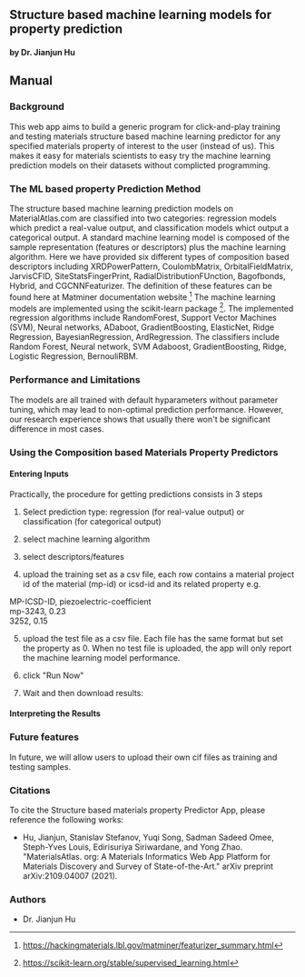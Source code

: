 ## Structure based machine learning models for property prediction

#### by Dr. Jianjun Hu

## Manual

### Background 

This web app aims to build a generic program for click-and-play training and testing materials structure based machine learning predictor for any specified materials property of interest to the user (instead of us). This makes it easy for materials scientists to easy try the machine learning prediction models on their datasets without complicted programming. 




### The ML based property Prediction Method

The structure based machine learning prediction models on MaterialAtlas.com are classified into two categories: regression models which predict a real-value output, and classification models whict output a categorical output. A standard machine learning model is composed of the sample representation (features or descriptors) plus the machine learning algorithm. Here we have provided six different types of composition based descriptors including XRDPowerPattern, CoulombMatrix, OrbitalFieldMatrix, JarvisCFID, SiteStatsFingerPrint, RadialDistributionFUnction, Bagofbonds, Hybrid, and CGCNNFeaturizer. The definition of these features can be found here at Matminer documentation website [^1] The machine learning models are implemented using the scikit-learn package [^2]. The implemented regression algorithms include RandomForest, Support Vector Machines (SVM), Neural networks, ADaboot, GradientBoosting, ElasticNet, Ridge Regression, BayesianRegression, ArdRegression. The classifiers include Random Forest, Neural network, SVM Adaboost, GradientBoosting, Ridge, Logistic Regression, BernouliRBM. 



### Performance and Limitations

The models are all trained with default hyparameters without parameter tuning, which may lead to non-optimal prediction performance. However, our research experience shows that usually there won't be significant difference in most cases.

### Using the Composition based Materials Property Predictors

#### Entering Inputs

Practically, the procedure for getting predictions consists in 3 steps

1. Select prediction type: regression (for real-value output) or classification (for categorical output)

2. select machine learning algorithm

3. select descriptors/features

4. upload the training set as a csv file, each row contains a material project id of the material (mp-id) or icsd-id  and its related property
e.g.

MP-ICSD-ID, piezoelectric-coefficient <br>
mp-3243, 0.23<br>
3252, 0.15<br>

5. upload the test file as a csv file. Each file has the same format but set the property as 0. 
When no test file is uploaded, the app will only report the machine learning model performance.

6. click "Run Now"

7. Wait and then download results: 

#### Interpreting the Results




### Future features

In future, we will allow users to upload their own cif files as training and testing samples.

### Citations

To cite the Structure based materials property Predictor App, please reference the following works:

- Hu, Jianjun, Stanislav Stefanov, Yuqi Song, Sadman Sadeed Omee, Steph-Yves Louis, Edirisuriya Siriwardane, and Yong Zhao. "MaterialsAtlas. org: A Materials Informatics Web App Platform for Materials Discovery and Survey of State-of-the-Art." arXiv preprint arXiv:2109.04007 (2021).

[^1]: https://hackingmaterials.lbl.gov/matminer/featurizer_summary.html
[^2]: https://scikit-learn.org/stable/supervised_learning.html


### Authors

- Dr. Jianjun Hu

